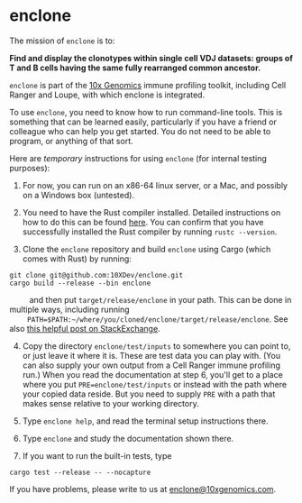 # enclone

The mission of `enclone` is to:

**Find and display the clonotypes within single cell VDJ datasets:
groups of T and B cells having the same fully rearranged common ancestor.**

`enclone` is part of the [10x Genomics](https://www.10xgenomics.com/) immune profiling toolkit, including
Cell Ranger and Loupe, with which enclone is integrated.

To use `enclone`, you need to know how to run command-line tools.  This is something that 
can be learned easily, particularly if you have a friend or colleague who can help you
get started.  You do not need to be able to program, or anything of that sort.

Here are *temporary* instructions for using `enclone` (for internal testing purposes):

1. For now, you can run on an x86-64 linux server, or a Mac, and possibly on a Windows
box (untested).

2. You need to have the Rust compiler installed. Detailed instructions on how to do this
can be found [here](https://www.rust-lang.org/tools/install). You can confirm that you 
have successfully installed the Rust compiler by running `rustc --version`.

3. Clone the `enclone` repository and build `enclone` using Cargo (which comes with Rust) by running:
```
git clone git@github.com:10XDev/enclone.git
cargo build --release --bin enclone
```
&nbsp;&nbsp;&nbsp;&nbsp;&nbsp;&nbsp;&nbsp;&nbsp; and then put `target/release/enclone` in your path. This can be done in multiple ways, including running
&nbsp;&nbsp;&nbsp;&nbsp;&nbsp;&nbsp;&nbsp;&nbsp;`PATH=$PATH:~/where/you/cloned/enclone/target/release/enclone`. See also [this helpful
   post on StackExchange](https://unix.stackexchange.com/questions/26047/how-to-correctly-add-a-path-to-path).

4. Copy the directory `enclone/test/inputs` to somewhere you can point to, or just leave it 
where it is.  These are test data you can play with.  (You can also supply your own output
from a Cell Ranger immune profiling run.)  When you read the documentation at step 6, you'll 
get to a place where you put `PRE=enclone/test/inputs` or instead with the path where your copied
data reside.  But you need to supply `PRE` with a path that makes sense relative to your working
directory.

5. Type `enclone help`, and read the terminal setup instructions there.

6. Type `enclone` and study the documentation shown there.

7. If you want to run the built-in tests, type
```
cargo test --release -- --nocapture
```

If you have problems, please write to us at enclone@10xgenomics.com.
